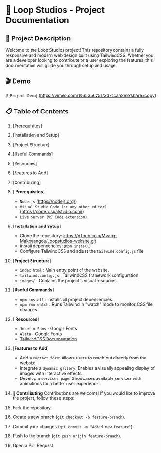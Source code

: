 # 🚀 Loop Studios - Project Documentation

## 📌 Project Description
Welcome to the Loop Studios project! This repository contains a fully responsive and modern web design built using TailwindCSS. Whether you are a developer looking to contribute or a user exploring the features, this documentation will guide you through setup and usage.

## 🎬 Demo

[![`Project Demo`]  (https://vimeo.com/1065356251/3d7ccaa2e2?share=copy)



## 📋 Table of Contents

1. [Prerequisites]
2. [Installation and Setup]
3. [Project Structure]
4. [Useful Commands]
5. [Resources]
6. [Features to Add]
7. [Contributing]



1. [ **Prerequisites**]  
   - `Node.js` (https://nodejs.org/)  
   - `Visual Studio Code (or any other editor)` (https://code.visualstudio.com/)  
   - `Live Server (VS Code extension)`

2. [**Installation and Setup**]  
   - Clone the repository: <https://github.com/Mvang-Makouangou/Loopstudios-website.git>  
   - Install dependencies: (`npm install`)  
   - Configure TailwindCSS and adjust the `tailwind.config.js` file  

3. [**Project Structure**]  
   - `index.html` : Main entry point of the website.  
   - `tailwind.config.js` : TailwindCSS framework configuration.  
   - `images/` : Contains the project's visual resources.  

4. [**Useful Commands**]  
   - `npm install` : Installs all project dependencies.  
   - `npm run watch` : Runs Tailwind in "watch" mode to monitor CSS file changes.  

5. [ **Resources**]  
   - `Josefin Sans` - Google Fonts  
   - `Alata` - Google Fonts  
   - [TailwindCSS Documentation](https://tailwindcss.com/docs)  

6. [**Features to Add**]  
   - Add a `contact form`: Allows users to reach out directly from the website.  
   - Integrate a `dynamic gallery`: Enables a visually appealing display of images with interactive effects.  
   - Develop a `services page`: Showcases available services with animations for a better user experience.  

7.  **🤝 Contributing**
Contributions are welcome! If you would like to improve the project, follow these steps:
1. Fork the repository.
2. Create a new branch (`git checkout -b feature-branch`).
3. Commit your changes (`git commit -m "Added new feature"`).
4. Push to the branch (`git push origin feature-branch`).
5. Open a Pull Request.